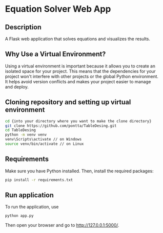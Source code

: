 # Equation Solver Web App

## Description
A Flask web application that solves equations and visualizes the results.

## Why Use a Virtual Environment?
Using a virtual environment is important because it allows you to create an isolated space for your project. This means that the dependencies for your project won't interfere with other projects or the global Python environment. It helps avoid version conflicts and makes your project easier to manage and deploy.

## Cloning repository and setting up virtual environment
```bash
cd {into your directory where you want to make the clone directory}
git clone https://github.com/pontta/TableDesing.git
cd TableDesing
python -m venv venv
venv\Scripts\activate // on Windows
source venv/bin/activate // on Linux
```

## Requirements
Make sure you have Python installed. Then, install the required packages:

```bash
pip install -r requirements.txt
```

## Run application
To run the application, use
```bash
python app.py
```
Then open your browser and go to http://127.0.0.1:5000/.
